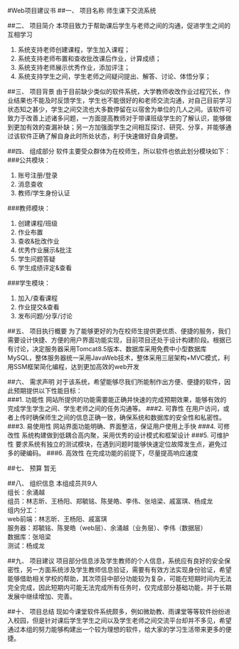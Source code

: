 #Web项目建议书
##一、	项目名称
师生课下交流系统

##二、	项目简介
本项目致力于帮助课后学生与老师之间的沟通，促进学生之间的互相学习   
1.	系统支持老师创建课程，学生加入课程；  
2.	系统支持老师布置和查收批改课后作业，计算成绩；  
3.	系统支持老师展示优秀作业，添加评注；  
4.	系统支持学生之间，学生老师之间疑问提出、解答、讨论、体悟分享；   

##三、	项目背景
由于目前缺少类似的软件系统，大学教师收改作业过程冗长，作业结果也不能及时反馈学生，学生也不能很好的和老师交流沟通，对自己目前学习状态知之甚少，学生之间交流也大多数停留在以宿舍为单位的几人之间。该软件可致力于改善上述诸多问题，一方面提高教师对于带课班级学生的了解认识，能够做到更加有效的查漏补缺；另一方加强面学生之间相互探讨、研究、分享，并能够通过该软件正确了解自身此时所处状态，利于快速做好自身调整。

##四、	组成部分
软件主要受众群体为在校师生，所以软件也依此划分模块如下：  
###公共模块：  
1.	账号注册/登录  
2.	消息查收  
3.	教师/学生身份认证  

###教师模块：  
1.	创建课程/班级  
2.	作业布置  
3.	查收&批改作业  
4.	优秀作业展示&批注  
5.	学生问题答疑  
6.	学生成绩评定&查看  

###学生模块：  
1.	加入/查看课程  
2.	作业提交&查看  
3.	发布问题/分享/讨论  

##五、	项目执行概要
为了能够更好的为在校师生提供更优质、便捷的服务，我们需要设计快捷、方便的用户界面功能实现，目前项目还处于设计构建阶段。根据已有讨论，决定服务器采用Tomcat8.5版本、数据库采用免费中小型数据库MySQL，整体服务器统一采用JavaWeb技术，整体采用三层架构+MVC模式，利用SSM框架简化编程，达到更加高效的web开发

##六、	需求声明
对于该系统，希望能够尽我们所能制作出方便、便捷的软件，因此预期提供以下性能目标：  
###1.	功能性
网站所提供的功能需要能正确并快速的完成预期效果，能够有效的完成学生学生之间、学生老师之间的任务沟通等。
###2.	可靠性
在用户访问，或者上传时确保师生之间的信息正确一致，确保系统和数据库的安全性和私密性。
###3.	易使用性
网站界面功能明确、界面整洁，保证用户使用上手快
###4.	可修改性
系统构建做到低耦合高内聚，采用优秀的设计模式和框架设计
###5.	可维护性
要求系统有独立的测试模块，在遇到问题时能够快速定位故障发生点，避免过多的硬编码。
###6.	高效性
在完成功能的前提下，尽量提高响应速度

##七、	预算
暂无

##八、	组织信息
本组成员共9人  
组长：余涌越  
组员：林志昕、王杨阳、郑毓铭、陈旻皓、李伟、张培梁、戚富琪、杨成龙  
组内分工：  
web前端：林志昕、王杨阳、戚富琪  
服务器：郑毓铭、陈旻皓（web层）、余涌越（业务层）、李伟（数据层）  
数据库：张培梁  
测试：杨成龙  

##九、	项目建议
项目部分信息涉及学生教师的个人信息，系统应有良好的安全保密性，另一方面系统涉及学生教师信息验证，需要有有效方法实现身份验证，希望能够借助相关学校的帮助，其次项目中部分功能较为复杂，可能在短期时间内无法完全完成，因此短期内可能无法完成所有任务时，仅完成部分基础功能，并于长期发展中继续增加、完善。

##十、	项目总结
现如今课堂软件系统颇多，例如微助教、雨课堂等等软件纷纷进入校园，但是针对课后学生学生之间以及学生老师之间交流平台却并不多见，希望通过本组的努力能够构建出一个较为理想的软件，给大家的学习生活带来更多的便捷。
